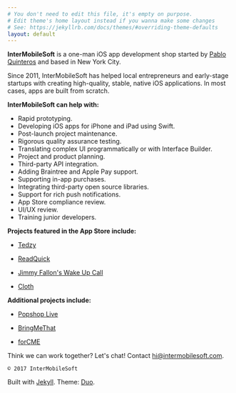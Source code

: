 ```yaml
---
# You don't need to edit this file, it's empty on purpose.
# Edit theme's home layout instead if you wanna make some changes
# See: https://jekyllrb.com/docs/themes/#overriding-theme-defaults
layout: default
---
```


**InterMobileSoft** is a one-man iOS app development shop started by [Pablo Quinteros](https://www.linkedin.com/in/pabloq/) and based in New York City.

Since 2011, InterMobileSoft has helped local entrepreneurs and early-stage startups with creating high-quality, stable, native iOS applications. In most cases, apps are built from scratch.

**InterMobileSoft can help with:**

* Rapid prototyping.
* Developing iOS apps for iPhone and iPad using Swift.
* Post-launch project maintenance. 
* Rigorous quality assurance testing.
* Translating complex UI programmatically or with Interface Builder.
* Project and product planning.
* Third-party API integration.
* Adding Braintree and Apple Pay support.
* Supporting in-app purchases.
* Integrating third-party open source libraries.
* Support for rich push notifications.
* App Store compliance review.
* UI/UX review.
* Training junior developers. 

**Projects featured in the App Store include:**

* [Tedzy](https://www.producthunt.com/posts/tedzy)

* [ReadQuick](http://readquickapp.com/)

* [Jimmy Fallon's Wake Up Call](https://www.youtube.com/watch?v=XMX9gGzXSX0)

* [Cloth](https://thenextweb.com/apps/2011/12/16/new-app-cloth-saves-and-organizes-your-outfits-for-easy-recall/)

**Additional projects include:**

* [Popshop Live](http://www.popshop.live/)

* [BringMeThat](https://itunes.apple.com/us/app/bring-me-that-food-delivery-from-restaurants-pizza/id590543006?mt=8)

* [forCME](https://cme.formd.com/)

Think we can work together? Let's chat! Contact [hi@intermobilesoft.com](mailto:hi@intermobilesoft.com).

`© 2017 InterMobileSoft`

Built with [Jekyll](https://jekyllrb.com/). Theme: [Duo](https://github.com/chibicode/duo).
